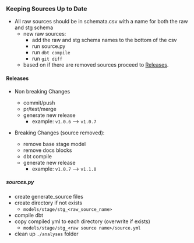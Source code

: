 ### Keeping Sources Up to Date

- All raw sources should be in schemata.csv with a name for both the raw and stg schema
    - new raw sources: 
        - add the raw and stg schema names to the bottom of the csv
        - run source.py
        - run `dbt compile`
        - run `git diff`
    - based on if there are removed sources proceed to [Releases](#releases).

#### Releases

- Non breaking Changes
    - commit/push
    - pr/test/merge
    - generate new release
        - example: `v1.0.6` --> `v1.0.7`

- Breaking Changes (source removed):
    - remove base stage model
    - remove docs blocks 
    - dbt compile
    - generate new release 
        - example: `v1.0.7` --> `v1.1.0`

##### sources.py

- create generate_source files
- create directory if not exists
    - `models/stage/stg_<raw_source_name>`
- compile dbt
- copy compiled yml to each directory (overwrite if exists)
    - `models/stage/stg_<raw source name>/source.yml`
- clean up `./analyses` folder